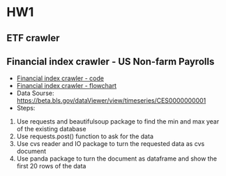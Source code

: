 # HW1

## ETF crawler

## Financial index crawler - US Non-farm Payrolls
 * [Financial index crawler - code](https://github.com/tzuhuailin/2019_Fintech_Text_Mining_and_Machine_Learning/blob/master/HW1/Financial%20index%20crawler.ipynb)
 * [Financial index crawler - flowchart](https://github.com/tzuhuailin/2019_Fintech_Text_Mining_and_Machine_Learning/blob/master/HW1/Financial%20index%20crawler_Flowchart.pdf)
 * Data Sourse: https://beta.bls.gov/dataViewer/view/timeseries/CES0000000001
 * Steps:
 1. Use requests and beautifulsoup package to find the min and max year of the existing database
 2. Use requests.post() function to ask for the data
 3. Use cvs reader and IO package to turn the requested data as cvs document
 4. Use panda package to turn the document as dataframe and show the first 20 rows of the data
